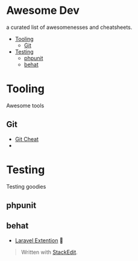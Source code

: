 
# Awesome Dev

a curated list of awesomenesses and cheatsheets.

* [Tooling](#tooling)
	* [Git](#git)
* [Testing](#testing)
	* [phpunit](#phpunit)
	* [behat](#behat)


# Tooling
Awesome tools

## Git
* [Git Cheat](docs/tooling/gitCheat.md)
* 

# Testing
Testing goodies  

## phpunit

## behat
* [Laravel Extention](https://github.com/laracasts/Behat-Laravel-Extension) :link:




> Written with [StackEdit](https://stackedit.io/).
<!--stackedit_data:
eyJoaXN0b3J5IjpbMjU4NTk0MTIxLC04OTc4ODc4MDYsLTcxMz
I1ODQ1OF19
-->